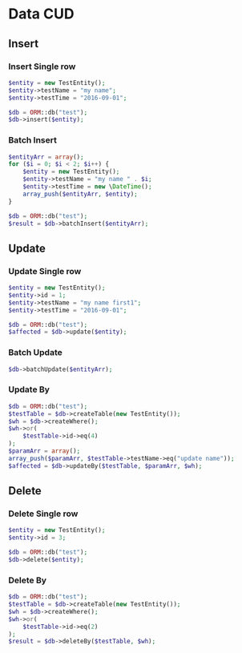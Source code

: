 # Data CUD

## Insert

### Insert Single row

```php
$entity = new TestEntity();
$entity->testName = "my name";
$entity->testTime = "2016-09-01";

$db = ORM::db("test");
$db->insert($entity);
```

### Batch Insert

```php
$entityArr = array();
for ($i = 0; $i < 2; $i++) {
    $entity = new TestEntity();
    $entity->testName = "my name " . $i;
    $entity->testTime = new \DateTime();
    array_push($entityArr, $entity);
}

$db = ORM::db("test");
$result = $db->batchInsert($entityArr);
```

## Update

### Update Single row

```php
$entity = new TestEntity();
$entity->id = 1;
$entity->testName = "my name first1";
$entity->testTime = "2016-09-01";

$db = ORM::db("test");
$affected = $db->update($entity);
```

### Batch Update

```php
$db->batchUpdate($entityArr);
```

### Update By

```php
$db = ORM::db("test");
$testTable = $db->createTable(new TestEntity());
$wh = $db->createWhere();
$wh->or(
    $testTable->id->eq(4)
);
$paramArr = array();
array_push($paramArr, $testTable->testName->eq("update name"));
$affected = $db->updateBy($testTable, $paramArr, $wh);
```

## Delete

### Delete Single row

```php
$entity = new TestEntity();
$entity->id = 3;

$db = ORM::db("test");
$db->delete($entity);
```

### Delete By

```php
$db = ORM::db("test");
$testTable = $db->createTable(new TestEntity());
$wh = $db->createWhere();
$wh->or(
    $testTable->id->eq(2)
);
$result = $db->deleteBy($testTable, $wh);
```

